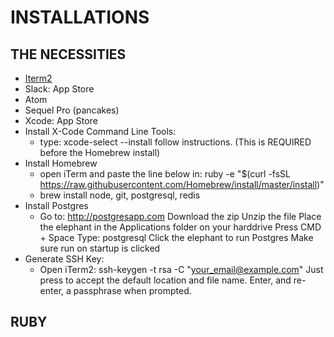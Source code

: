 INSTALLATIONS
=============

## THE NECESSITIES

* [Iterm2](https://www.iterm2.com/)
* Slack: App Store
* Atom
* Sequel Pro (pancakes)
* Xcode: App Store
* Install X-Code Command Line Tools:
    * type: xcode-select --install
    follow instructions. (This is REQUIRED before the Homebrew install)
* Install Homebrew
   * open iTerm and paste the line below in:
     ruby -e "$(curl -fsSL https://raw.githubusercontent.com/Homebrew/install/master/install)"     
   * brew install node, git, postgresql, redis
* Install Postgres
    * Go to: http://postgresapp.com
    Download the zip
    Unzip the file
    Place the elephant in the Applications folder on your harddrive
    Press CMD + Space
    Type: postgresql
    Click the elephant to run Postgres
    Make sure run on startup is clicked
* Generate SSH Key:
    * Open iTerm2:
    ssh-keygen -t rsa -C "your_email@example.com"
    Just press <Enter> to accept the default location and file name.
    Enter, and re-enter, a passphrase when prompted.

## RUBY
